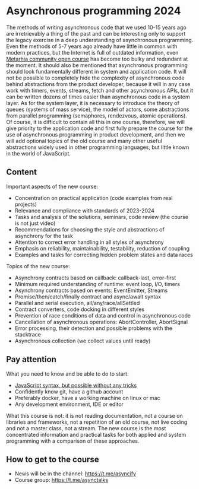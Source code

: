 # Asynchronous programming 2024

The methods of writing asynchronous code that we used 10-15 years ago are irretrievably a thing of the past and can be interesting only to support the legacy exercise in a deep understanding of asynchronous programming. Even the methods of 5-7 years ago already have little in common with modern practices, but the Internet is full of outdated information, even [Metarhia community open course](https://github.com/HowProgrammingWorks/Index/blob/master/Courses/Asynchronous.md ) has become too bulky and redundant at the moment. It should also be mentioned that asynchronous programming should look fundamentally different in system and application code. It will not be possible to completely hide the complexity of asynchronous code behind abstractions from the product developer, because it will in any case work with timers, events, streams, fetch and other asynchronous APIs, but it can be written dozens of times easier than asynchronous code in a system layer. As for the system layer, it is necessary to introduce the theory of queues (systems of mass service), the model of actors, some abstractions from parallel programming (semaphores, rendezvous, atomic operations). Of course, it is difficult to contain all this in one course, therefore, we will give priority to the application code and first fully prepare the course for the use of asynchronous programming in product development, and then we will add optional topics of the old course and many other useful abstractions widely used in other programming languages, but little known in the world of JavaScript.

## Content

Important aspects of the new course:

- Concentration on practical application (code examples from real projects)
- Relevance and compliance with standards of 2023-2024
- Tasks and analysis of the solutions, seminars, code review (the course is not just video)
- Recommendations for choosing the style and abstractions of asynchrony for the task
- Attention to correct error handling in all styles of asynchrony
- Emphasis on reliability, maintainability, testability, reduction of coupling
- Examples and tasks for correcting hidden problem states and data races

Topics of the new course:

- Asynchrony contracts based on callback: callback-last, error-first
- Minimum required understanding of runtime: event loop, I/O, timers
- Asynchrony contracts based on events: EventEmitter, Streams
- Promise/then/catch/finally contract and async/await syntax
- Parallel and serial execution, all/any/race/allSettled
- Contract converters, code docking in different styles
- Prevention of race conditions of data and control in asynchronous code
- Cancellation of asynchronous operations: AbortController, AbortSignal
- Error processing, their detection and possible problems with the stacktrace
- Asynchronous collection (we collect values until ready)

## Pay attention

What you need to know and be able to do to start:

- [JavaScript syntax, but possible without any tricks](https://github.com/HowProgrammingWorks/Index/blob/master/Courses/Fundamentals.md)
- Confidently know git, have a github account
- Preferably docker, have a working machine on linux or mac
- Any development environment, IDE or editor

What this course is not: it is not reading documentation, not a course on libraries and frameworks, not a repetition of an old course, not live coding and not a master class, not a stream. The new course is the most concentrated information and practical tasks for both applied and system programming with a comparison of these approaches.

## How to get to the course

- News will be in the channel: https://t.me/asyncify
- Course group: https://t.me/asynctalks